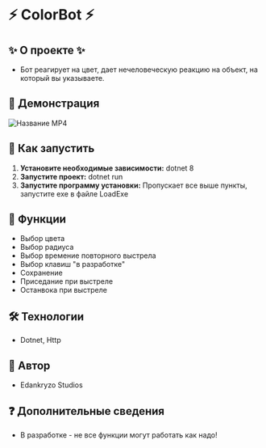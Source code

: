 # ⚡️  ColorBot  ⚡️

## ✨ О проекте ✨
* Бот реагирует на цвет, дает нечеловеческую реакцию на объект, на который вы указываете.

## 🎥 Демонстрация

![Название MP4](https://s1.gifyu.com/images/S1gmq.gif)


## 🚀 Как запустить

1. **Установите необходимые зависимости:**  dotnet 8
2. **Запустите проект:**  dotnet run
3.  **Запустите программу установки:**  Пропускает все выше пункты, запустите exe в файле LoadExe

## 💫 Функции
* Выбор цвета
* Выбор радиуса
* Выбор времение повторного выстрела
* Выбор клавиш "в разработке"
* Сохранение
* Приседание при выстреле
* Останвока при выстреле 

## 🛠️ Технологии

* Dotnet, Http

## 👥 Автор

* Edankryzo Studios

## ❓ Дополнительные сведения

* В разработке - не все функции могут работать как надо!
